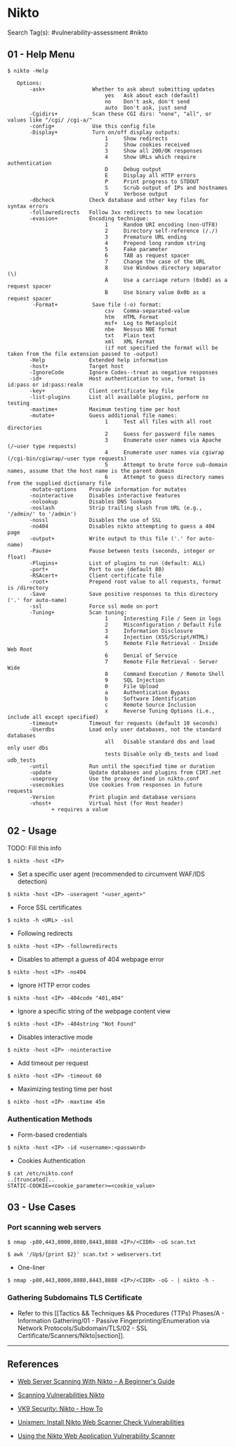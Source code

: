 # Nikto

Search Tag(s): #vulnerability-assessment #nikto

## 01 - Help Menu

```
$ nikto -Help

   Options:
       -ask+               Whether to ask about submitting updates
                               yes   Ask about each (default)
                               no    Don't ask, don't send
                               auto  Don't ask, just send
       -Cgidirs+           Scan these CGI dirs: "none", "all", or values like "/cgi/ /cgi-a/"
       -config+            Use this config file
       -Display+           Turn on/off display outputs:
                               1     Show redirects
                               2     Show cookies received
                               3     Show all 200/OK responses
                               4     Show URLs which require authentication
                               D     Debug output
                               E     Display all HTTP errors
                               P     Print progress to STDOUT
                               S     Scrub output of IPs and hostnames
                               V     Verbose output
       -dbcheck           Check database and other key files for syntax errors
       -followredirects   Follow 3xx redirects to new location
       -evasion+          Encoding technique:
                               1     Random URI encoding (non-UTF8)
                               2     Directory self-reference (/./)
                               3     Premature URL ending
                               4     Prepend long random string
                               5     Fake parameter
                               6     TAB as request spacer
                               7     Change the case of the URL
                               8     Use Windows directory separator (\)
                               A     Use a carriage return (0x0d) as a request spacer
                               B     Use binary value 0x0b as a request spacer
        -Format+           Save file (-o) format:
                               csv   Comma-separated-value
                               htm   HTML Format
                               msf+  Log to Metasploit
                               nbe   Nessus NBE format
                               txt   Plain text
                               xml   XML Format
                               (if not specified the format will be taken from the file extension passed to -output)
       -Help              Extended help information
       -host+             Target host
       -IgnoreCode        Ignore Codes--treat as negative responses
       -id+               Host authentication to use, format is id:pass or id:pass:realm
       -key+              Client certificate key file
       -list-plugins      List all available plugins, perform no testing
       -maxtime+          Maximum testing time per host
       -mutate+           Guess additional file names:
                               1     Test all files with all root directories
                               2     Guess for password file names
                               3     Enumerate user names via Apache (/~user type requests)
                               4     Enumerate user names via cgiwrap (/cgi-bin/cgiwrap/~user type requests)
                               5     Attempt to brute force sub-domain names, assume that the host name is the parent domain
                               6     Attempt to guess directory names from the supplied dictionary file
       -mutate-options    Provide information for mutates
       -nointeractive     Disables interactive features
       -nolookup          Disables DNS lookups
       -noslash           Strip trailing slash from URL (e.g., '/admin/' to '/admin')
       -nossl             Disables the use of SSL
       -no404             Disables nikto attempting to guess a 404 page
       -output+           Write output to this file ('.' for auto-name)
       -Pause+            Pause between tests (seconds, integer or float)
       -Plugins+          List of plugins to run (default: ALL)
       -port+             Port to use (default 80)
       -RSAcert+          Client certificate file
       -root+             Prepend root value to all requests, format is /directory
       -Save              Save positive responses to this directory ('.' for auto-name)
       -ssl               Force ssl mode on port
       -Tuning+           Scan tuning:
                               1     Interesting File / Seen in logs
                               2     Misconfiguration / Default File
                               3     Information Disclosure
                               4     Injection (XSS/Script/HTML)
                               5     Remote File Retrieval - Inside Web Root
                               6     Denial of Service
                               7     Remote File Retrieval - Server Wide
                               8     Command Execution / Remote Shell
                               9     SQL Injection
                               0     File Upload
                               a     Authentication Bypass
                               b     Software Identification
                               c     Remote Source Inclusion
                               x     Reverse Tuning Options (i.e., include all except specified)
       -timeout+          Timeout for requests (default 10 seconds)
       -Userdbs           Load only user databases, not the standard databases
                               all   Disable standard dbs and load only user dbs
                               tests Disable only db_tests and load udb_tests
       -until             Run until the specified time or duration
       -update            Update databases and plugins from CIRT.net
       -useproxy          Use the proxy defined in nikto.conf
       -usecookies        Use cookies from responses in future requests
       -Version           Print plugin and database versions
       -vhost+            Virtual host (for Host header)
              + requires a value
```

## 02 - Usage

TODO: Fill this info

`$ nikto -host <IP>`

- Set a specific user agent (recommended to circumvent WAF/IDS detection)

`$ nikto -host <IP> -useragent "<user_agent>"`

- Force SSL certificates

`$ nikto -h <URL> -ssl`

- Following redirects

`$ nikto -host <IP> -followredirects`

- Disables to attempt a guess of 404 webpage error

`$ nikto -host <IP> -no404`

- Ignore HTTP error codes

`$ nikto -host <IP> -404code "401,404"`

- Ignore a specific string of the webpage content view

`$ nikto -host <IP> -404string "Not Found"`

- Disables interactive mode

`$ nikto -host <IP> -nointeractive`

- Add timeout per request

`$ nikto -host <IP> -timeout 60`

- Maximizing testing time per host

`$ nikto -host <IP> -maxtime 45m`

### Authentication Methods

- Form-based credentials

`$ nikto -host <IP> -id <username>:<password>`

- Cookies Authentication

```
$ cat /etc/nikto.conf
..[truncated]..
STATIC-COOKIE=<cookie_parameter>=<cookie_value>
```

## 03 - Use Cases

### Port scanning web servers

```
$ nmap -p80,443,8000,8080,8443,8888 <IP>/<CIDR> -oG scan.txt

$ awk '/Up$/{print $2}' scan.txt > webservers.txt
```

- One-liner

`$ nmap -p80,443,8000,8080,8443,8888 <IP>/<CIDR> -oG - | nikto -h -`

### Gathering Subdomains TLS Certificate

- Refer to this [[Tactics && Techniques && Procedures (TTPs) Phases/A - Information Gathering/01 - Passive Fingerprinting/Enumeration via Network Protocols/Subdomain/TLS/02 - SSL Certificate/Scanners/Nikto|section]].

---
## References

- [Web Server Scanning With Nikto – A Beginner's Guide](https://www.freecodecamp.org/news/an-introduction-to-web-server-scanning-with-nikto/)

- [Scanning Vulnerabilities Nikto](https://linuxhint.com/scanning_vulnerabilities_nikto/)

- [VK9 Security: Nikto - How To](https://vk9-sec.com/nikto-how-to/)

- [Unixmen: Install Nikto Web Scanner Check Vulnerabilities](https://www.unixmen.com/install-nikto-web-scanner-check-vulnerabilities/)

- [Using the Nikto Web Application Vulnerability Scanner](https://www.madirish.net/547)